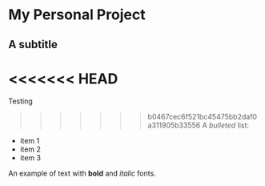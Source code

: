 # My Personal Project

## A subtitle
<<<<<<< HEAD
=======
Testing
>>>>>>> b0467cec6f521bc45475bb2daf0a311905b33556
A *bulleted* list:
- item 1
- item 2
- item 3

An example of text with **bold** and *italic* fonts.  
